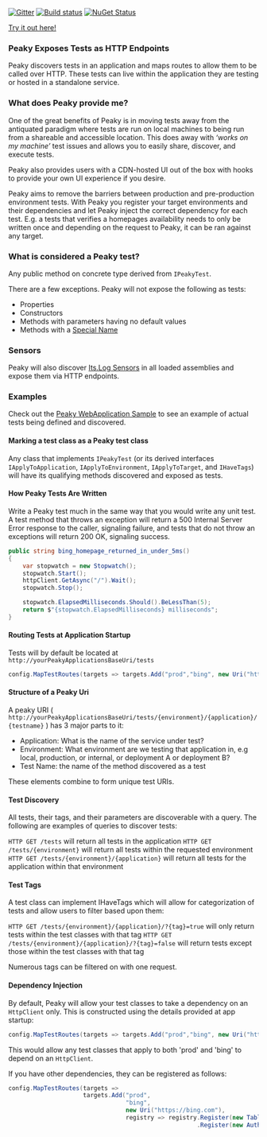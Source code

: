 [![Gitter](https://badges.gitter.im/PhillipPruett/Peaky.svg)](https://gitter.im/PhillipPruett/Peaky?utm_source=badge&utm_medium=badge&utm_campaign=pr-badge) [![Build status](https://ci.appveyor.com/api/projects/status/5ui79hatbw9k5yas/branch/master?svg=true)](https://ci.appveyor.com/project/PhillipPruett/peaky/branch/master)  [![NuGet Status](http://img.shields.io/nuget/v/Peaky.svg?style=flat)](https://www.nuget.org/packages/Peaky/) 

[Try it out here!](http://peaky.azurewebsites.net/tests)

### Peaky Exposes Tests as HTTP Endpoints

Peaky discovers tests in an application and maps routes to allow them to be called over HTTP. These tests can live within the application they are testing or hosted in a standalone service.

### What does Peaky provide me?

One of the great benefits of Peaky is in moving tests away from the antiquated paradigm where tests are run on local machines to being run from a shareable and accessible location. This does away with _‘works on my machine’_ test issues and allows you to easily share, discover, and execute tests.

Peaky also provides users with a CDN-hosted UI out of the box with hooks to provide your own UI experience if you desire.

Peaky aims to remove the barriers between production and pre-production environment tests. With Peaky you register your target environments and their dependencies and let Peaky inject the correct dependency for each test.  E.g. a tests that verifies a homepages availability needs to only be written once and depending on the request to Peaky, it can be ran against any target. 

### What is considered a Peaky test?

Any public method on concrete type derived from `IPeakyTest`. 

There are a few exceptions. Peaky will not expose the following as tests:

* Properties
* Constructors
* Methods with parameters having no default values
* Methods with a [Special Name](https://msdn.microsoft.com/en-us/library/system.reflection.methodbase.isspecialname(v=vs.110).aspx)

### Sensors

Peaky will also discover [Its.Log Sensors](https://github.com/jonsequitur/Its.Log) in all loaded assemblies and expose them via HTTP endpoints.

### Examples

Check out the [Peaky WebApplication Sample](https://github.com/PhillipPruett/Peaky/tree/master/Sample/Peaky.SampleWebApplication) to see an example of actual tests being defined and discovered.

#### Marking a test class as a Peaky test class

Any class that implements `IPeakyTest` (or its derived interfaces `IApplyToApplication`, `IApplyToEnvironment`, `IApplyToTarget`, and `IHaveTags`) will have its qualifying methods discovered and exposed as tests.

#### How Peaky Tests Are Written

Write a Peaky test much in the same way that you would write any unit test. A test method that throws an exception will return a 500 Internal Server Error response to the caller, signaling failure, and tests that do not throw an exceptions will return 200 OK, signaling success. 

```csharp
public string bing_homepage_returned_in_under_5ms()
{
    var stopwatch = new Stopwatch();
    stopwatch.Start();
    httpClient.GetAsync("/").Wait();
    stopwatch.Stop();

    stopwatch.ElapsedMilliseconds.Should().BeLessThan(5);
    return $"{stopwatch.ElapsedMilliseconds} milliseconds";
}
```

#### Routing Tests at Application Startup

Tests will by default be located at `http://yourPeakyApplicationsBaseUri/tests`

```csharp
config.MapTestRoutes(targets => targets.Add("prod","bing", new Uri("https://bing.com")));
```

#### Structure of a Peaky Uri

A peaky URI ( `http://yourPeakyApplicationsBaseUri/tests/{environment}/{application}/{testname}` ) has 3 major parts to it:

* Application: What is the name of the service under test?
* Environment: What environment are we testing that application in, e.g local, production, or internal, or deployment A or deployment B?
* Test Name: the name of the method discovered as a test

These elements combine to form unique test URIs. 

#### Test Discovery

All tests, their tags, and their parameters are discoverable with a query. The following are examples of queries to discover tests:

`HTTP GET /tests` will return all tests in the application
`HTTP GET /tests/{environment}` will return all tests within the requested environment
`HTTP GET /tests/{environment}/{application}` will return all tests for the application within that environment


#### Test Tags

A test class can implement IHaveTags which will allow for categorization of tests and allow users to filter based upon them:

`HTTP GET /tests/{environment}/{application}/?{tag}=true` will only return tests within the test classes with that tag
`HTTP GET /tests/{environment}/{application}/?{tag}=false` will return tests except those within the test classes with that tag

Numerous tags can be filtered on with one request.


#### Dependency Injection

By default, Peaky will allow your test classes to take a dependency on an `HttpClient` only. This is constructed using the details provided at app startup:

```csharp
config.MapTestRoutes(targets => targets.Add("prod","bing", new Uri("https://bing.com")));
```
This would allow any test classes that apply to both 'prod' and 'bing' to depend on an `HttpClient`.

If you have other dependencies, they can be registered as follows:

```csharp
config.MapTestRoutes(targets =>
                     targets.Add("prod",
                                 "bing",
                                 new Uri("https://bing.com"),
                                 registry => registry.Register(new TableStorageClient())
                                                     .Register(new AuthenticatedHttpClient())));
```
